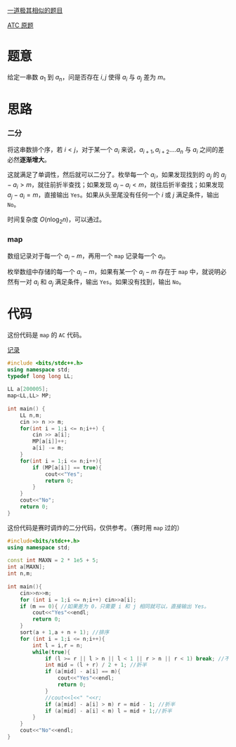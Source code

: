 [一道极其相似的题目](https://www.luogu.com.cn/problem/P1102)

[ATC 原题](https://atcoder.jp/contests/abc296/tasks/abc296_c)

# 题意

给定一串数 $a_1$ 到 $a_n$，问是否存在 $i,j$ 使得 $a_i$ 与 $a_j$ 差为 $m$。

# 思路

### 二分

将这串数排个序，若 $i<j$，对于某一个 $a_i$ 来说，$a_{i+1},a_{i+2}....a_{n}$ 与 $a_i$ 之间的差必然**逐渐增大**。

这就满足了单调性，然后就可以二分了。枚举每一个 $a_i$，如果发现找到的 $a_j$ 的 $a_j-a_i>m$，就往前折半查找；如果发现 $a_j-a_i<m$，就往后折半查找；如果发现 $a_j-a_i=m$，直接输出 ``Yes``。如果从头至尾没有任何一个 $i$ 或 $j$ 满足条件，输出 ``No``。

时间复杂度 $O(n\log_2 n)$，可以通过。

### map

数组记录对于每一个 $a_i-m$，再用一个 ``map`` 记录每一个 $a_i$。

枚举数组中存储的每一个 $a_i-m$，如果有某一个 $a_i-m$ 存在于 ``map`` 中，就说明必然有一对 $a_i$ 和 $a_j$ 满足条件，输出 ``Yes``。如果没有找到，输出 ``No``。

# 代码

这份代码是 ``map`` 的 ``AC`` 代码。

[记录](https://atcoder.jp/contests/abc296/submissions/40297198)

```cpp
#include <bits/stdc++.h>
using namespace std;
typedef long long LL;
 
LL a[200005];
map<LL,LL> MP;
 
int main() {
    LL n,m;
    cin >> n >> m;
    for(int i = 1;i <= n;i++) {
        cin >> a[i];
        MP[a[i]]++;
        a[i] -= m;
    } 
    for(int i = 1;i <= n;i++){
      	if (MP[a[i]] == true){
          	cout<<"Yes";
          	return 0;
        }
    }
    cout<<"No";
    return 0;
}
```

这份代码是赛时调炸的二分代码，仅供参考。（赛时用 ``map`` 过的）

```cpp
#include<bits/stdc++.h>
using namespace std;
 
const int MAXN = 2 * 1e5 + 5;
int a[MAXN];
int n,m;
 
int main(){
    cin>>n>>m;
    for (int i = 1;i <= n;i++) cin>>a[i];
    if (m == 0){ //如果差为 0，只需要 i 和 j 相同就可以，直接输出 Yes。
        cout<<"Yes"<<endl;
        return 0;
    }
    sort(a + 1,a + n + 1); //排序
    for (int i = 1;i <= n;i++){
        int l = i,r = n;
        while(true){
            if (l >= r || l > n || l < 1 || r > n || r < 1) break; //不存在满足条件的数对，弹出
            int mid = (l + r) / 2 + 1; //折半
            if (a[mid] - a[i] == m){
                cout<<"Yes"<<endl;
                return 0;
            }
            //cout<<l<<" "<<r;
            if (a[mid] - a[i] > m) r = mid - 1; //折半
            if (a[mid] - a[i] < m) l = mid + 1;//折半
        }
    }
    cout<<"No"<<endl;
}
```

